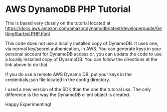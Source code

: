 # AWS DynamoDB PHP Tutorial

This is based very closely on the tutorial located at https://docs.aws.amazon.com/amazondynamodb/latest/developerguide/GettingStarted.PHP.html

This code does not use a locally installed copy of DynamoDB.  It uses one, via normal key/secret authenication, in AWS.  You can generate keys in your personal account for DynamoDB access or, you can update the code to use a locally installed copy of DynamoDB.  You can follow the directions at the link above to do that.

If you do use a remote AWS Dynamo DB, put your keys in the credentials.json file located in the config directory.

I used a new version of the SDK than the one the tutorial uss.  The only difference is the way the DynamoDB client object is created.

Happy Experimenting!


